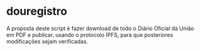 # douregistro

A proposta deste script é fazer download de todo o Diário Oficial da União em PDF e publicar, usando o protocolo IPFS, para que posteriores modificações sejam verificadas.



